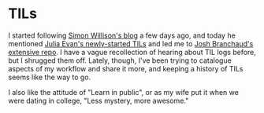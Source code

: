 # TILs

I started following [Simon Willison's blog](https://simonwillison.net/) a few days ago, and today he mentioned [Julia Evan's newly-started TILs](https://jvns.ca/til/) and led me to [Josh Branchaud's extensive repo](https://github.com/jbranchaud/til).
I have a vague recollection of hearing about TIL logs before, but I shrugged them off.
Lately, though, I've been trying to catalogue aspects of my workflow and share it more, and keeping a history of TILs seems like the way to go.

I also like the attitude of "Learn in public", or as my wife put it when we were dating in college, "Less mystery, more awesome."
